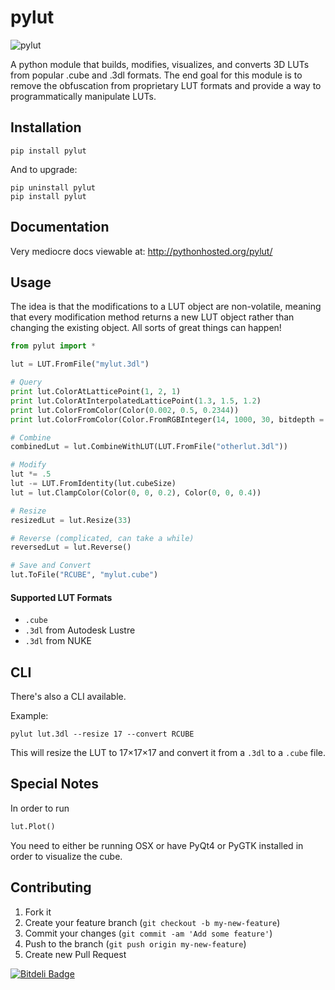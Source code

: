 # pylut

![pylut](http://www.gregcotten.com/files/plot.jpg)

A python module that builds, modifies, visualizes, and converts 3D LUTs from popular .cube and .3dl formats. The end goal for this module is to remove the obfuscation from proprietary LUT formats and provide a way to programmatically manipulate LUTs.

## Installation

	pip install pylut

And to upgrade:

	pip uninstall pylut
	pip install pylut

## Documentation

Very mediocre docs viewable at: http://pythonhosted.org/pylut/

## Usage

The idea is that the modifications to a LUT object are non-volatile, meaning that every modification method returns a new LUT object rather than changing the existing object. All sorts of great things can happen!

```python
from pylut import *

lut = LUT.FromFile("mylut.3dl")

# Query
print lut.ColorAtLatticePoint(1, 2, 1)
print lut.ColorAtInterpolatedLatticePoint(1.3, 1.5, 1.2)
print lut.ColorFromColor(Color(0.002, 0.5, 0.2344))
print lut.ColorFromColor(Color.FromRGBInteger(14, 1000, 30, bitdepth = 10))

# Combine
combinedLut = lut.CombineWithLUT(LUT.FromFile("otherlut.3dl"))

# Modify
lut *= .5
lut -= LUT.FromIdentity(lut.cubeSize)
lut = lut.ClampColor(Color(0, 0, 0.2), Color(0, 0, 0.4))

# Resize
resizedLut = lut.Resize(33)

# Reverse (complicated, can take a while)
reversedLut = lut.Reverse()

# Save and Convert
lut.ToFile("RCUBE", "mylut.cube")

```

#### Supported LUT Formats

- `.cube`
- `.3dl` from Autodesk Lustre
- `.3dl` from NUKE

## CLI

There's also a CLI available.

Example:

	pylut lut.3dl --resize 17 --convert RCUBE

This will resize the LUT to 17×17×17 and convert it from a `.3dl` to a `.cube` file.

## Special Notes

In order to run

```python
lut.Plot()
```

You need to either be running OSX or have PyQt4 or PyGTK installed in order to visualize the cube.

## Contributing

1. Fork it
2. Create your feature branch (`git checkout -b my-new-feature`)
3. Commit your changes (`git commit -am 'Add some feature'`)
4. Push to the branch (`git push origin my-new-feature`)
5. Create new Pull Request


[![Bitdeli Badge](https://d2weczhvl823v0.cloudfront.net/gregcotten/pylut/trend.png)](https://bitdeli.com/free "Bitdeli Badge")


